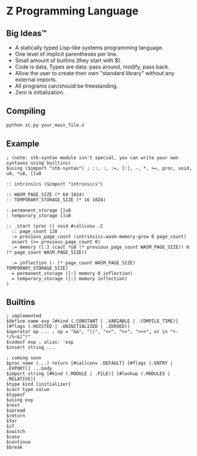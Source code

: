 # Z Programming Language

## Big Ideas™

- A statically typed Lisp-like systems programming language.
- One level of implicit parentheses per line.
- Small amount of builtins (they start with $).
- Code is data, Types are data: pass around, modify, pass back.
- Allow the user to create their own "standard library" without any external imports.
- All programs can/should be freestanding.
- Zero is initialization.

## Compiling

```sh
python zc.py your_main_file.z
```

## Example

```wisp
; (note: stb-syntax module isn't special, you can write your own syntaxes using builtins)
$using ($import "stb-syntax") ; ::, :, :=, [:], -, *, >=, proc, void, u8, *u8, []u8

:: intrinsics ($import "intrinsics")

:: WASM_PAGE_SIZE (* 64 1024)
:: TEMPORARY_STORAGE_SIZE (* 16 1024)

: permanent_storage []u8
: temporary_storage []u8

:: _start (proc () void #callconv .C
  :: page_count 128
  := previous_page_count (intrinsics.wasm-memory-grow 0 page_count)
  assert (>= previous_page_count 0)
  := memory ([:] (cast *u8 (* previous_page_count WASM_PAGE_SIZE)) 0 (* page_count WASM_PAGE_SIZE))

  := inflection (- (* page_count WASM_PAGE_SIZE) TEMPORARY_STORAGE_SIZE)
  = permanent_storage ([:] memory 0 inflection)
  = temporary_storage ([:] memory inflection)
)
```

## Builtins

```wisp
; implemented
$define name exp [#kind (.CONSTANT | .VARIABLE | .COMPILE_TIME)] [#flags (.HOISTED | .UNINITIALIZED | .ZEROED)]
$operator op ... ; op = "&&", "||", "<<", ">>", ">>>", or in "+-*/%~&|^!"
$codeof exp ; alias: 'exp
$insert string ...

; coming soon
$proc name (...) return [#callconv .DEFAULT] [#flags (.ENTRY | .EXPORT)] ...body
$import string [#kind (.MODULE | .FILE)] [#lookup (.MODULES | .RELATIVE)]
$type kind [initializer]
$cast type value
$typeof
$using exp
$rest
$spread
$return
$for
$if
$switch
$case
$continue
$break
```
